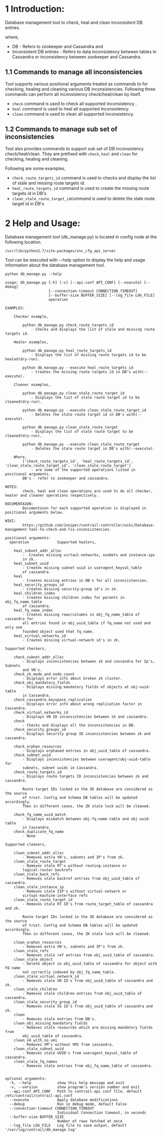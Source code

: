 # 1 Introduction:

Database management tool to check, heal and clean inconsistent DB entries.

where, 

* DB - Refers to zookeeper and Cassandra and 
* Inconsistent DB entries - Refers to data inconsistency between tables in Cassandra or inconsistency between zookeeper and Cassandra.

## 1.1 Commands to manage all inconsistencies

Tool supports various positional arguments treated as commands to for checking, healing and cleaning various DB inconsistencies. Following three commands can perform all inconsistency check/heal/clean by itself.

* `check` command is used to check all supported inconsistency .
* `heal` command is used to heal all supported inconsistency.
* `clean` command is used to clean all supported inconsistency.


## 1.2 Commands to manage sub set of  inconsistencies

Tool also provides commands to support sub set of DB inconsistency check/heal/clean. They are prefixed with `check`, `heal` and `clean` for checking, healing and cleaning. 

Following are some examples,

* `check_route_targets_id` command is used to checks and display the list of stale and missing route targets id.
* `heal_route_targets_id` command is used to create the missing route targets id in DB's
* `clean_stale_route_target_id`command is used to delete the stale route target id in DB's

# 2 Help and Usage:    

Database management tool (db_manage.py) is located in config node at the following location.

``
    /usr/lib/python2.7/site-packages/vnc_cfg_api_server
``

Tool can be executed with --help option to display the help and usage information about the database management tool.

``
    python db_manage.py --help
``
   
	usage: db_manage.py [-h] [-v] [--api-conf API_CONF] [--execute] [--debug]
						[--connection-timeout CONNECTION_TIMEOUT]
						[--buffer-size BUFFER_SIZE] [--log_file LOG_FILE]
						operation

	EXAMPLES:

		Checker example,

			python db_manage.py check_route_targets_id
				- Checks and displays the list of stale and missing route targets id.

		Healer examples,

			python db_manage.py heal_route_targets_id
				- Displays the list of missing route targets id to be healed(dry-run).

			python db_manage.py --execute heal_route_targets_id
				- Creates the missing route targets id in DB's with(--execute).

		Cleaner examples,

			python db_manage.py clean_stale_route_target_id
				- Displays the list of stale route target id to be cleaned(dry-run).

			python db_manage.py --execute clean_stale_route_target_id
				- Deletes the stale route target id in DB's with(--execute).

			python db_manage.py clean_stale_route_target
				- Displays the list of stale route target to be cleaned(dry-run).

			python db_manage.py --execute clean_stale_route_target
				- Deletes the stale route target in DB's with(--execute).

		Where,
			['check_route_targets_id', 'heal_route_targets_id', 'clean_stale_route_target_id', 'clean_stale_route_target']
				- are some of the supported operations listed in positional arguments.
			DB's - refer to zookeeper and cassandra.

	NOTES:
			check, heal and clean operations are used to do all checker, healer and cleaner operations respectively.

	DOCUMENTAION:
			Documentaion for each supported operation is displayed in positional arguments below.

	WIKI:
			https://github.com/Juniper/contrail-controller/wiki/Database-management-tool-to-check-and-fix-inconsistencies.

	positional arguments:
	  operation             Supported healers,
						
		heal_subnet_addr_alloc
			-  Creates missing virtaul-networks, sunbets and instance-ips
			in zk.
		heal_subnet_uuid
			- Creates missing subnet uuid in useragent_keyval_table
			of cassandra.
		heal
			- Creates missing entries in DB's for all inconsistencies.
		heal_security_groups_id
			- Creates missing security-group id's in zk.
		heal_children_index
			- Creates missing children index for parents in obj_fq_name_table
			of cassandra.
		heal_fq_name_index
			- Creates missing rows/columns in obj_fq_name_table of cassandra for
			all entries found in obj_uuid_table if fq_name not used and only one
			founded object used that fq_name.
		heal_virtual_networks_id
			- Creates missing virtual-network id's in zk.

	Supported checkers,

		check_subnet_addr_alloc
			- Displays inconsistencies between zk and cassandra for Ip's, Subnets
			and VN's.
		check_zk_mode_and_node_count
			- Displays error info about broken zk cluster.
		check_obj_mandatory_fields
			- Displays missing mandatory fields of objects at obj-uuid-table
			in Cassandra.
		check_cassandra_keyspace_replication
			- Displays error info about wrong replication factor in Cassandra.
		check_virtual_networks_id
			- Displays VN ID inconsistencies between zk and cassandra.
		check
			- Checks and displays all the inconsistencies in DB.
		check_security_groups_id
			- Displays Security group ID inconsistencies between zk and cassandra.
		
		check_orphan_resources
			- Displays orphaned entries in obj_uuid_table of cassandra.
		check_subnet_uuid
			- Displays inconsistencies between useragent/obj-uuid-table for
			subnets, subnet uuids in Cassandra.
		check_route_targets_id
			- Displays route targets ID inconsistencies between zk and cassandra.

			Route target IDs locked in the ZK database are considered as the source
			of trust. Config and Schema DB tables will be updated accordingly.
			Then in different cases, the ZK stale lock will be cleaned.
		
		check_fq_name_uuid_match
			- Displays mismatch between obj-fq-name-table and obj-uuid-table
			in Cassandra.
		check_duplicate_fq_name
			- None

	Supported cleaners,

		clean_subnet_addr_alloc
			- Removes extra VN's, subnets and IP's from zk.
		clean_stale_route_target
			- Removes stale RT's without routing-instance or
			logical-router backrefs
		clean_stale_back_refs
			- Removes stale backref entries from obj_uuid_table of cassandra.
		clean_stale_instance_ip
			- Removes stale IIP's without virtual-network or
			virtual-machine-interface refs
		clean_stale_route_target_id
			- Removes stale RT ID's from route_target_table of cassandra and zk.

			Route target IDs locked in the ZK database are considered as the source
			of trust. Config and Schema DB tables will be updated accordingly.
			Then in different cases, the ZK stale lock will be cleaned.
		
		clean_orphan_resources
			- Removes extra VN's, subnets and IP's from zk.
		clean_stale_refs
			- Removes stale ref entries from obj_uuid_table of cassandra.
		clean_stale_object
			- Delete object in obj_uuid_table of cassandra for object with FQ name
			not correctly indexed by obj_fq_name_table.
		clean_stale_virtual_network_id
			- Removes stale VN ID's from obj_uuid_table of cassandra and zk.
		clean_stale_children
			- Removes stale children entries from obj_uuid_table of cassandra.
		clean_stale_security_group_id
			- Removes stale SG ID's from obj_uuid_table of cassandra and zk.
		clean
			- Removes stale entries from DB's.
		clean_obj_missing_mandatory_fields
			- Removes stale resources which are missing mandatory fields from
			obj_uuid_table of cassandra.
		clean_vm_with_no_vmi
			- Removes VM's without VMI from cassandra.
		clean_stale_subnet_uuid
			- Removes stale UUID's from useragent_keyval_table of cassandra.
		clean_stale_fq_names
			- Removes stale entries from obj_fq_name_table of cassandra.
						

	optional arguments:
	  -h, --help            show this help message and exit
	  -v, --version         show program's version number and exit
	  --api-conf API_CONF   Path to contrail-api conf file, default /etc/contrail/contrail-api.conf
	  --execute             Apply database modifications
	  --debug               Run in debug mode, default False
	  --connection-timeout CONNECTION_TIMEOUT
							Individual Connection timeout, in seconds
	  --buffer-size BUFFER_SIZE
							Number of rows fetched at once
	  --log_file LOG_FILE   Log file to save output, default '/var/log/contrail/db_manage.log'
